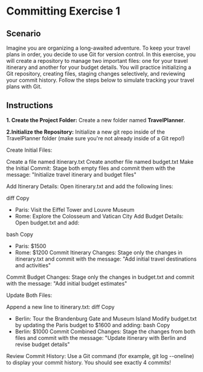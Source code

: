# Committing Exercise 1

## Scenario

Imagine you are organizing a long-awaited adventure. To keep your travel plans in order, you decide to use Git for version control. In this exercise, you will create a repository to manage two important files: one for your travel itinerary and another for your budget details. You will practice initializing a Git repository, creating files, staging changes selectively, and reviewing your commit history. Follow the steps below to simulate tracking your travel plans with Git.


## Instructions

**1. Create the Project Folder:** Create a new folder named **TravelPlanner**.

**2.Initialize the Repository:** Initialize a new git repo inside of the TravelPlanner folder (make sure you're not already inside of a Git repo!)

Create Initial Files:

Create a file named itinerary.txt
Create another file named budget.txt
Make the Initial Commit:
Stage both empty files and commit them with the message:
"Initialize travel itinerary and budget files"

Add Itinerary Details:
Open itinerary.txt and add the following lines:

diff
Copy
- Paris: Visit the Eiffel Tower and Louvre Museum
- Rome: Explore the Colosseum and Vatican City
Add Budget Details:
Open budget.txt and add:

bash
Copy
- Paris: $1500
- Rome: $1200
Commit Itinerary Changes:
Stage only the changes in itinerary.txt and commit with the message:
"Add initial travel destinations and activities"

Commit Budget Changes:
Stage only the changes in budget.txt and commit with the message:
"Add initial budget estimates"

Update Both Files:

Append a new line to itinerary.txt:
diff
Copy
- Berlin: Tour the Brandenburg Gate and Museum Island
Modify budget.txt by updating the Paris budget to $1600 and adding:
bash
Copy
- Berlin: $1000
Commit Combined Changes:
Stage the changes from both files and commit with the message:
"Update itinerary with Berlin and revise budget details"

Review Commit History:
Use a Git command (for example, git log --oneline) to display your commit history. You should see exactly 4 commits!
